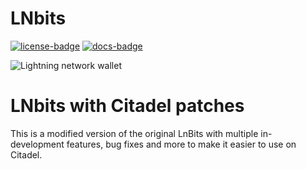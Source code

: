 LNbits
======

[![license-badge]](LICENSE)
[![docs-badge]][docs]


![Lightning network wallet](https://i.imgur.com/EHvK6Lq.png)

# LNbits with Citadel patches

This is a modified version of the original LnBits with multiple in-development features, bug fixes and more to make it easier to use on Citadel.

[docs]: https://legend.lnbits.org/
[docs-badge]: https://img.shields.io/badge/docs-lnbits.org-673ab7.svg
[github-mypy]: https://github.com/runcitadel/lnbits-legend/actions?query=workflow%3Amypy
[github-mypy-badge]: https://github.com/runcitadel/lnbits-legend/workflows/mypy/badge.svg
[github-tests]: https://github.com/runcitadel/lnbits-legend/actions?query=workflow%3Atests
[github-tests-badge]: https://github.com/runcitadel/lnbits-legend/workflows/tests/badge.svg
[codecov]: https://codecov.io/gh/lnbits/lnbits
[codecov-badge]: https://codecov.io/gh/lnbits/lnbits/branch/master/graph/badge.svg
[license-badge]: https://img.shields.io/badge/license-MIT-blue.svg
